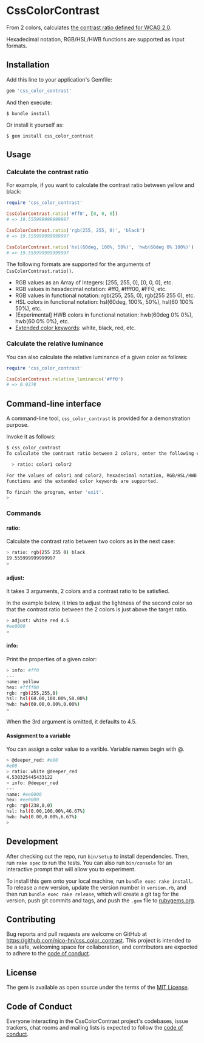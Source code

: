 # CssColorContrast

From 2 colors, calculates [the contrast ratio defined for WCAG 2.0](https://www.w3.org/TR/WCAG20/#contrast-ratiodef).

Hexadecimal notation, RGB/HSL/HWB functions are supported as input formats.

## Installation

Add this line to your application's Gemfile:

```ruby
gem 'css_color_contrast'
```

And then execute:

    $ bundle install

Or install it yourself as:

    $ gem install css_color_contrast

## Usage

### Calculate the contrast ratio

For example, if you want to calculate the contrast ratio between yellow and black:

```ruby
require 'css_color_contrast'

CssColorContrast.ratio('#ff0', [0, 0, 0])
# => 19.555999999999997

CssColorContrast.ratio('rgb(255, 255, 0)', 'black')
# => 19.555999999999997

CssColorContrast.ratio('hsl(60deg, 100%, 50%)', 'hwb(60deg 0% 100%)')
# => 19.555999999999997
```

The following formats are supported for the arguments of `CssColorContrast.ratio()`.

* RGB values as an Array of Integers: [255, 255, 0], [0, 0, 0], etc.
* RGB values in hexadecimal notation: #ff0, #ffff00, #FF0, etc.
* RGB values in functional notation: rgb(255, 255, 0), rgb(255 255 0), etc.
* HSL colors in functional notation: hsl(60deg, 100%, 50%), hsl(60 100% 50%), etc.
* [Experimental] HWB colors in functional notation: hwb(60deg 0% 0%), hwb(60 0% 0%), etc.
* [Extended color keywords](https://www.w3.org/TR/css-color-3/#svg-color): white, black, red, etc.

### Calculate the relative luminance

You can also calculate the relative luminance of a given color as follows:

```ruby
require 'css_color_contrast'

CssColorContrast.relative_luminance('#ff0')
# => 0.9278
```

## Command-line interface

A command-line tool, ```css_color_contrast``` is provided for a demonstration purpose.

Invoke it as follows:

```bash
$ css_color_contrast
To calculate the contrast ratio between 2 colors, enter the following command:

  > ratio: color1 color2

For the values of color1 and color2, hexadecimal notation, RGB/HSL/HWB
functions and the extended color keywords are supported.

To finish the program, enter 'exit'.
> 
```

### Commands

#### ratio:

Calculate the contrast ratio between two colors as in the next case:

```bash
> ratio: rgb(255 255 0) black
19.555999999999997
> 
```

#### adjust:

It takes 3 arguments, 2 colors and a contrast ratio to be satisfied.

In the example below, it tries to adjust the lightness of the second color so
that the contrast ratio between the 2 colors is just above the target ratio.

```bash
> adjust: white red 4.5
#ee0000
> 
```
#### info:

Print the properties of a given color:

```bash
> info: #ff0
---
name: yellow
hex: #ffff00
rgb: rgb(255,255,0)
hsl: hsl(60.00,100.00%,50.00%)
hwb: hwb(60.00,0.00%,0.00%)
> 
```

When the 3rd argument is omitted, it defaults to 4.5.

#### Assignment to a variable

You can assign a color value to a varible. Variable names begin with @.

```bash
> @deeper_red: #e00
#e00
> ratio: white @deeper_red
4.530325445433122
> info: @deeper_red
---
name: #ee0000
hex: #ee0000
rgb: rgb(238,0,0)
hsl: hsl(0.00,100.00%,46.67%)
hwb: hwb(0.00,0.00%,6.67%)
> 
```
## Development

After checking out the repo, run `bin/setup` to install dependencies. Then, run `rake spec` to run the tests. You can also run `bin/console` for an interactive prompt that will allow you to experiment.

To install this gem onto your local machine, run `bundle exec rake install`. To release a new version, update the version number in `version.rb`, and then run `bundle exec rake release`, which will create a git tag for the version, push git commits and tags, and push the `.gem` file to [rubygems.org](https://rubygems.org).

## Contributing

Bug reports and pull requests are welcome on GitHub at https://github.com/nico-hn/css_color_contrast. This project is intended to be a safe, welcoming space for collaboration, and contributors are expected to adhere to the [code of conduct](https://github.com/nico-hn/css_color_contrast/blob/master/CODE_OF_CONDUCT.md).


## License

The gem is available as open source under the terms of the [MIT License](https://opensource.org/licenses/MIT).

## Code of Conduct

Everyone interacting in the CssColorContrast project's codebases, issue trackers, chat rooms and mailing lists is expected to follow the [code of conduct](https://github.com/nico-hn/css_color_contrast/blob/master/CODE_OF_CONDUCT.md).
